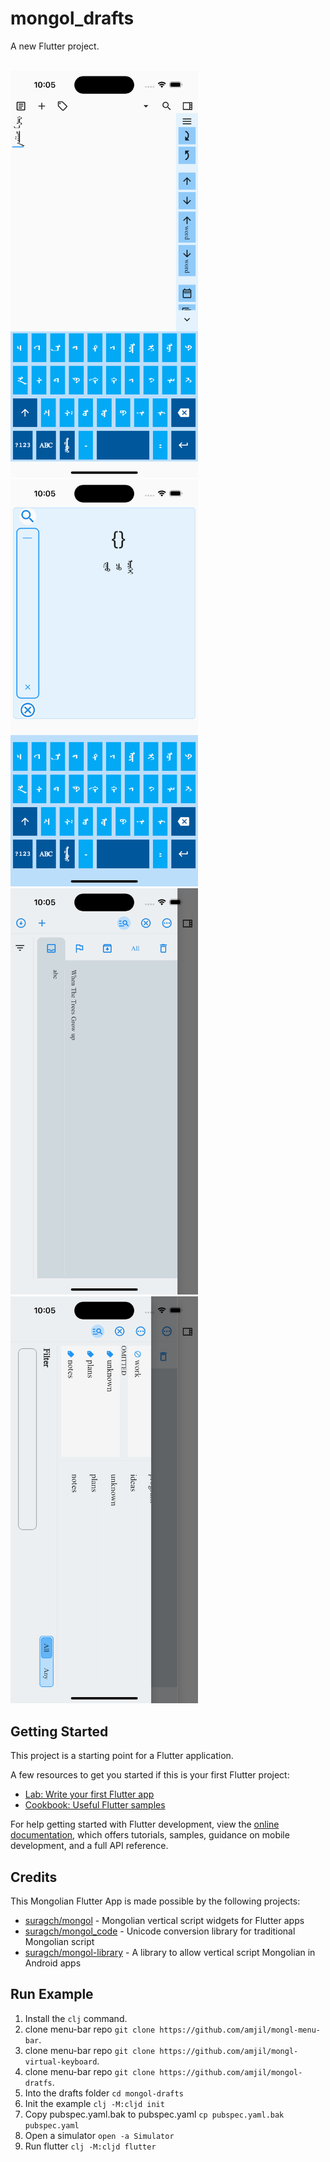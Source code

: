 # mongol_drafts

A new Flutter project.

<br/>
<img src="screenshots/screenshot1.png" width="300">
<img src="screenshots/screenshot2.png" width="300">
<br/>
<img src="screenshots/screenshot3.png" width="300">
<img src="screenshots/screenshot4.png" width="300">

## Getting Started

This project is a starting point for a Flutter application.

A few resources to get you started if this is your first Flutter project:

- [Lab: Write your first Flutter app](https://docs.flutter.dev/get-started/codelab)
- [Cookbook: Useful Flutter samples](https://docs.flutter.dev/cookbook)

For help getting started with Flutter development, view the
[online documentation](https://docs.flutter.dev/), which offers tutorials,
samples, guidance on mobile development, and a full API reference.

## Credits
This Mongolian Flutter App is made possible by the following projects:

- [suragch/mongol](https://github.com/suragch/mongol) - Mongolian vertical script widgets for Flutter apps 
- [suragch/mongol_code](https://github.com/suragch/mongol_code) - Unicode conversion library for traditional Mongolian script 
- [suragch/mongol-library](https://github.com/suragch/mongol-library) - A library to allow vertical script Mongolian in Android apps

## Run Example
1. Install the `clj` command.
2. clone menu-bar repo `git clone https://github.com/amjil/mongl-menu-bar`.
3. clone menu-bar repo `git clone https://github.com/amjil/mongl-virtual-keyboard`.
4. clone menu-bar repo `git clone https://github.com/amjil/mongol-dratfs`.
5. Into the drafts folder `cd mongol-drafts`
5. Init the example `clj -M:cljd init`
6. Copy pubspec.yaml.bak to pubspec.yaml `cp pubspec.yaml.bak pubspec.yaml`
7. Open a simulator `open -a Simulator`
8. Run flutter `clj -M:cljd flutter`
